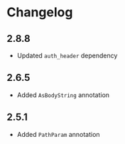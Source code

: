 # Changelog

## 2.8.8

+ Updated `auth_header` dependency

## 2.6.5

+ Added `AsBodyString` annotation

## 2.5.1

+ Added `PathParam` annotation
